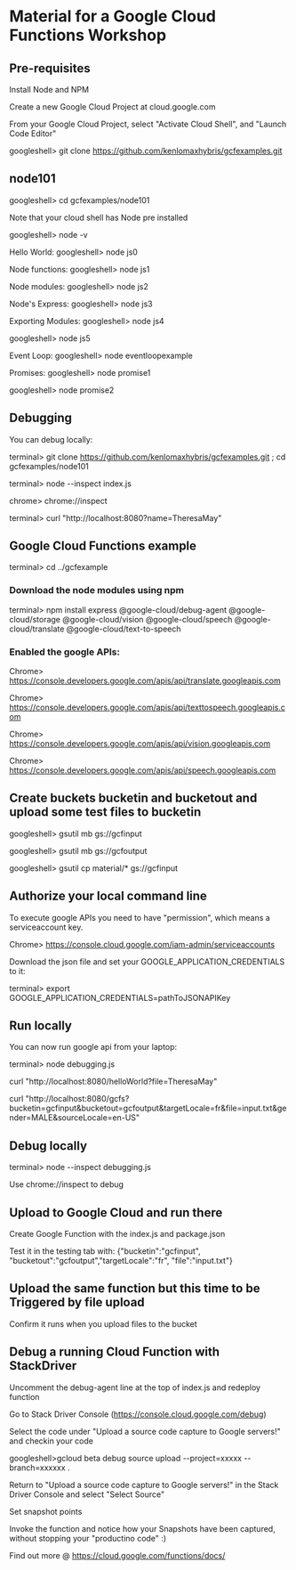 # Material for a Google Cloud Functions Workshop


## Pre-requisites

Install Node and NPM

Create a new Google Cloud Project at cloud.google.com

From your Google Cloud Project, select "Activate Cloud Shell", and "Launch Code Editor"

googleshell> git clone https://github.com/kenlomaxhybris/gcfexamples.git  

## node101

googleshell>  cd gcfexamples/node101

Note that your cloud shell has Node pre installed

googleshell> node -v

Hello World: googleshell> node js0

Node functions: googleshell> node js1

Node modules: googleshell> node js2

Node's Express: googleshell>  node js3

Exporting Modules: googleshell> node js4

googleshell> node js5

Event Loop: googleshell> node eventloopexample

Promises: googleshell> node promise1

googleshell> node promise2

## Debugging

You can debug locally:

terminal>  git clone https://github.com/kenlomaxhybris/gcfexamples.git ;  cd gcfexamples/node101

terminal>  node --inspect index.js

chrome>  chrome://inspect

terminal> curl "http://localhost:8080?name=TheresaMay"
  
## Google Cloud Functions example

terminal> cd ../gcfexample

### Download the node modules using npm
terminal> npm install express @google-cloud/debug-agent @google-cloud/storage @google-cloud/vision @google-cloud/speech @google-cloud/translate @google-cloud/text-to-speech

### Enabled the google APIs:

Chrome> https://console.developers.google.com/apis/api/translate.googleapis.com

Chrome> https://console.developers.google.com/apis/api/texttospeech.googleapis.com

Chrome> https://console.developers.google.com/apis/api/vision.googleapis.com

Chrome> https://console.developers.google.com/apis/api/speech.googleapis.com

## Create buckets bucketin and bucketout and upload some test files to bucketin

googleshell> gsutil mb gs://gcfinput

googleshell> gsutil mb gs://gcfoutput

googleshell> gsutil cp material/* gs://gcfinput

## Authorize your local command line

To execute google APIs you need to have "permission", which means a serviceaccount key.

Chrome> https://console.cloud.google.com/iam-admin/serviceaccounts

Download the json file and set your GOOGLE_APPLICATION_CREDENTIALS to it:

terminal> export GOOGLE_APPLICATION_CREDENTIALS=pathToJSONAPIKey 

## Run locally 

You can now run google api from your laptop:

terminal> node debugging.js

curl "http://localhost:8080/helloWorld?file=TheresaMay"

curl "http://localhost:8080/gcfs?bucketin=gcfinput&bucketout=gcfoutput&targetLocale=fr&file=input.txt&gender=MALE&sourceLocale=en-US"

## Debug locally 

terminal> node --inspect debugging.js

Use chrome://inspect to debug

## Upload to Google Cloud and run there 

Create Google Function with the index.js and package.json

Test it in the testing tab with:
{"bucketin":"gcfinput", "bucketout":"gcfoutput","targetLocale":"fr", "file":"input.txt"}


## Upload the same function but this time to be Triggered by file upload

Confirm it runs when you upload files to the bucket

## Debug a running Cloud Function with StackDriver

Uncomment the debug-agent line at the top of index.js and redeploy function

Go to Stack Driver Console (https://console.cloud.google.com/debug)

Select the code under "Upload a source code capture to Google servers!" and checkin your code

googleshell>gcloud beta debug source upload --project=xxxxx --branch=xxxxxx .

Return to  "Upload a source code capture to Google servers!" in the Stack Driver Console and select "Select Source" 

Set snapshot points

Invoke the function and notice how your Snapshots have been captured, without stopping your "productino code" :)
  
Find out more @ https://cloud.google.com/functions/docs/

